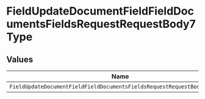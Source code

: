# FieldUpdateDocumentFieldFieldDocumentsFieldsRequestRequestBody7Type


## Values

| Name                                                                      | Value                                                                     |
| ------------------------------------------------------------------------- | ------------------------------------------------------------------------- |
| `FieldUpdateDocumentFieldFieldDocumentsFieldsRequestRequestBody7TypeText` | TEXT                                                                      |